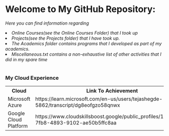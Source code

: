 <html>
<body>
<h1><b>Welcome to My GitHub Repository:</b></h1>

<i>Here you can find information regarding 
<li> Online Courses(see the Online Courses Folder) that I took up</li>
<li>Projects(see the Projects folder) that I have took up.</li>
<li>The Academics folder contains programs that I developed as part of my academics.</li>
<li>Miscellaneous.txt contains a non-exhaustive list of other activities that I did in my spare time</li></i>
<br>

<h3>My Cloud Experience</h3>
<table>
<tr>
<th>Cloud</th>
<th>Link To Achievement</th>
</tr>
<tr>
<td>Microsoft Azure</td>
<td>https://learn.microsoft.com/en-us/users/tejashegde-5862/transcript/dg8eofgzo58qnwx</td>
</tr>
<tr>
<td>Google Cloud Platform</td>
<td>https://www.cloudskillsboost.google/public_profiles/1880ea28-7fb8-4893-9102-ae50b5ffc8aa</td>
</tr>
</table>
</body>
</html>
